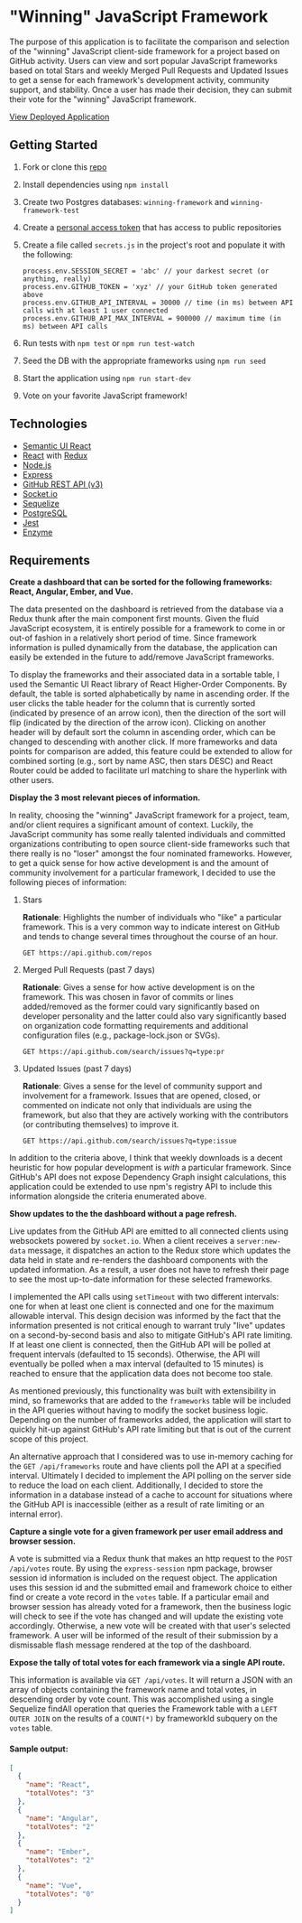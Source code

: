 # "Winning" JavaScript Framework
The purpose of this application is to facilitate the comparison and selection of the "winning" JavaScript client-side framework for a project based on GitHub activity. Users can view and sort popular JavaScript frameworks based on total Stars and weekly Merged Pull Requests and Updated Issues to get a sense for each framework's development activity, community support, and stability. Once a user has made their decision, they can submit their vote for the "winning" JavaScript framework.

[View Deployed Application](https://winning-js-framework.herokuapp.com/)

## Getting Started
1. Fork or clone this [repo](https://github.com/chawes13/winning-js-framework.git)
1. Install dependencies using `npm install`
1. Create two Postgres databases: `winning-framework` and `winning-framework-test`
1. Create a [personal access token](https://github.com/settings/tokens) that has access to public repositories
1. Create a file called `secrets.js` in the project's root and populate it with the following:

   ```
   process.env.SESSION_SECRET = 'abc' // your darkest secret (or anything, really)
   process.env.GITHUB_TOKEN = 'xyz' // your GitHub token generated above
   process.env.GITHUB_API_INTERVAL = 30000 // time (in ms) between API calls with at least 1 user connected
   process.env.GITHUB_API_MAX_INTERVAL = 900000 // maximum time (in ms) between API calls
   ```
1. Run tests with `npm test` or `npm run test-watch`
1. Seed the DB with the appropriate frameworks using `npm run seed`
1. Start the application using `npm run start-dev`
1. Vote on your favorite JavaScript framework!

## Technologies
* [Semantic UI React](https://react.semantic-ui.com/introduction)
* [React](https://reactjs.org/docs/getting-started.html) with [Redux](https://redux.js.org/basics/usage-with-react)
* [Node.js](https://nodejs.org/en/docs/)
* [Express](https://expressjs.com/en/4x/api.html)
* [GitHub REST API (v3)](https://developer.github.com/v3/)
* [Socket.io](https://socket.io/docs/)
* [Sequelize](http://docs.sequelizejs.com/manual/installation/getting-started.html)
* [PostgreSQL](https://www.postgresql.org/docs/)
* [Jest](https://jestjs.io/docs/en/getting-started)
* [Enzyme](http://airbnb.io/enzyme/)

## Requirements
**Create a dashboard that can be sorted for the following frameworks: React, Angular, Ember, and Vue.**

The data presented on the dashboard is retrieved from the database via a Redux thunk after the main component first mounts. Given the fluid JavaScript ecosystem, it is entirely possible for a framework to come in or out-of fashion in a relatively short period of time. Since framework information is pulled dynamically from the database, the application can easily be extended in the future to add/remove JavaScript frameworks.

To display the frameworks and their associated data in a sortable table, I used the Semantic UI React library of React Higher-Order Components. By default, the table is sorted alphabetically by name in ascending order. If the user clicks the table header for the column that is currently sorted (indicated by presence of an arrow icon), then the direction of the sort will flip (indicated by the direction of the arrow icon). Clicking on another header will by default sort the column in ascending order, which can be changed to descending with another click. If more frameworks and data points for comparison are added, this feature could be extended to allow for combined sorting (e.g., sort by name ASC, then stars DESC) and React Router could be added to facilitate url matching to share the hyperlink with other users.
   
**Display the 3 most relevant pieces of information.**

In reality, choosing the "winning" JavaScript framework for a project, team, and/or client requires a significant amount of context. Luckily, the JavaScript community has some really talented individuals and committed organizations contributing to open source client-side frameworks such that there really is no "loser" amongst the four nominated frameworks. However, to get a quick sense for how active development is and the amount of community involvement for a particular framework, I decided to use the following pieces of information: 
1. Stars 
  
   **Rationale**: Highlights the number of individuals who "like" a particular framework. This is a very common way to indicate interest on GitHub and tends to change several times throughout the course of an hour.
   
   `GET https://api.github.com/repos`
     
1. Merged Pull Requests (past 7 days)

   **Rationale**: Gives a sense for how active development is on the framework. This was chosen in favor of commits or lines added/removed as the former could vary significantly based on developer personality and the latter could also vary significantly based on organization code formatting requirements and additional configuration files (e.g., package-lock.json or SVGs).
   
   `GET https://api.github.com/search/issues?q=type:pr`
  
1. Updated Issues (past 7 days)

   **Rationale**: Gives a sense for the level of community support and involvement for a framework. Issues that are opened, closed, or commented on indicate not only that individuals are using the framework, but also that they are actively working with the contributors (or contributing themselves) to improve it.
   
   `GET https://api.github.com/search/issues?q=type:issue`

In addition to the criteria above, I think that weekly downloads is a decent heuristic for how popular development is _with_ a particular framework. Since GitHub's API does not expose Dependency Graph insight calculations, this application could be extended to use npm's registry API to include this information alongside the criteria enumerated above.

**Show updates to the the dashboard without a page refresh.**

Live updates from the GitHub API are emitted to all connected clients using websockets powered by `socket.io`. When a client receives a `server:new-data` message, it dispatches an action to the Redux store which updates the data held in state and re-renders the dashboard components with the updated information. As a result, a user does not have to refresh their page to see the most up-to-date information for these selected frameworks.

I implemented the API calls using `setTimeout` with two different intervals: one for when at least one client is connected and one for the maximum allowable interval. This design decision was informed by the fact that the information presented is not critical enough to warrant truly "live" updates on a second-by-second basis and also to mitigate GitHub's API rate limiting. If at least one client is connected, then the GitHub API will be polled at frequent intervals (defaulted to 15 seconds). Otherwise, the API will eventually be polled when a max interval (defaulted to 15 minutes) is reached to ensure that the application data does not become too stale.

As mentioned previously, this functionality was built with extensibility in mind, so frameworks that are added to the `frameworks` table will be included in the API queries without having to modify the socket business logic. Depending on the number of frameworks added, the application will start to quickly hit-up against GitHub's API rate limiting but that is out of the current scope of this project.

An alternative approach that I considered was to use in-memory caching for the `GET /api/frameworks` route and have clients poll the API at a specified interval. Ultimately I decided to implement the API polling on the server side to reduce the load on each client. Additionally, I decided to store the information in a database instead of a cache to account for situations where the GitHub API is inaccessible (either as a result of rate limiting or an internal error).

**Capture a single vote for a given framework per user email address and browser session.**

A vote is submitted via a Redux thunk that makes an http request to the `POST /api/votes` route. By using the `express-session` npm package, browser session id information is included on the request object. The application uses this session id and the submitted email and framework choice to either find or create a vote record in the `votes` table. If a particular email and browser session has already voted for a framework, then the business logic will check to see if the vote has changed and will update the existing vote accordingly. Otherwise, a new vote will be created with that user's selected framework. A user will be informed of the result of their submission by a dismissable flash message rendered at the top of the dashboard.

**Expose the tally of total votes for each framework via a single API route.**

This information is available via `GET /api/votes`. It will return a JSON with an array of objects containing the framework name and total votes, in descending order by vote count. This was accomplished using a single Sequelize findAll operation that queries the Framework table with a `LEFT OUTER JOIN` on the results of a `COUNT(*)` by frameworkId subquery on the `votes` table. 

#### Sample output:
```JSON
[
  {
    "name": "React",
    "totalVotes": "3"
  },
  {
    "name": "Angular",
    "totalVotes": "2"
  },
  {
    "name": "Ember",
    "totalVotes": "2"
  },
  {
    "name": "Vue",
    "totalVotes": "0"
  }
]
```
